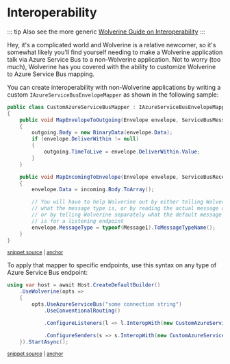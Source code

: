 # Interoperability

::: tip
Also see the more generic [Wolverine Guide on Interoperability](/tutorials/interop)
:::

Hey, it's a complicated world and Wolverine is a relative newcomer, so it's somewhat likely you'll find yourself needing to make a Wolverine application talk via Azure Service Bus to
a non-Wolverine application. Not to worry (too much), Wolverine has you covered with the ability to customize Wolverine to Azure Service Bus mapping.

You can create interoperability with non-Wolverine applications by writing a custom `IAzureServiceBusEnvelopeMapper`
as shown in the following sample:

<!-- snippet: sample_custom_azure_service_bus_mapper -->
<a id='snippet-sample_custom_azure_service_bus_mapper'></a>
```cs
public class CustomAzureServiceBusMapper : IAzureServiceBusEnvelopeMapper
{
    public void MapEnvelopeToOutgoing(Envelope envelope, ServiceBusMessage outgoing)
    {
        outgoing.Body = new BinaryData(envelope.Data);
        if (envelope.DeliverWithin != null)
        {
            outgoing.TimeToLive = envelope.DeliverWithin.Value;
        }
    }

    public void MapIncomingToEnvelope(Envelope envelope, ServiceBusReceivedMessage incoming)
    {
        envelope.Data = incoming.Body.ToArray();

        // You will have to help Wolverine out by either telling Wolverine
        // what the message type is, or by reading the actual message object,
        // or by telling Wolverine separately what the default message type
        // is for a listening endpoint
        envelope.MessageType = typeof(Message1).ToMessageTypeName();
    }
}
```
<sup><a href='https://github.com/JasperFx/wolverine/blob/main/src/Transports/Azure/Wolverine.AzureServiceBus.Tests/Samples.cs#L191-L216' title='Snippet source file'>snippet source</a> | <a href='#snippet-sample_custom_azure_service_bus_mapper' title='Start of snippet'>anchor</a></sup>
<!-- endSnippet -->

To apply that mapper to specific endpoints, use this syntax on any type of Azure Service Bus endpoint:

<!-- snippet: sample_configuring_custom_envelope_mapper_for_azure_service_bus -->
<a id='snippet-sample_configuring_custom_envelope_mapper_for_azure_service_bus'></a>
```cs
using var host = await Host.CreateDefaultBuilder()
    .UseWolverine(opts =>
    {
        opts.UseAzureServiceBus("some connection string")
            .UseConventionalRouting()

            .ConfigureListeners(l => l.InteropWith(new CustomAzureServiceBusMapper()))

            .ConfigureSenders(s => s.InteropWith(new CustomAzureServiceBusMapper()));
    }).StartAsync();
```
<sup><a href='https://github.com/JasperFx/wolverine/blob/main/src/Transports/Azure/Wolverine.AzureServiceBus.Tests/Samples.cs#L106-L119' title='Snippet source file'>snippet source</a> | <a href='#snippet-sample_configuring_custom_envelope_mapper_for_azure_service_bus' title='Start of snippet'>anchor</a></sup>
<!-- endSnippet -->
